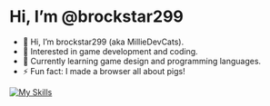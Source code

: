 # Hi, I’m @brockstar299

- 👋 Hi, I’m brockstar299 (aka MillieDevCats).
- 👀 Interested in game development and coding.
- 🌱 Currently learning game design and programming languages.
- ⚡ Fun fact: I made a browser all about pigs!

[![My Skills](https://skillicons.dev/icons?i=js,html,css,csharp)](https://skillicons.dev)
